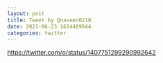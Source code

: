 ```yaml
--- 
layout: post 
title: Tweet by @naveen0210 
date: 2021-06-23 1624469044 
categories: twitter 
--- 
```

https://twitter.com/o/status/1407751299290992642